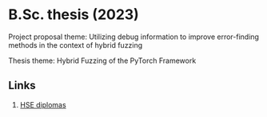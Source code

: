 # B.Sc. thesis (2023)

Project proposal theme: Utilizing debug information to improve error-finding methods in the context of hybrid fuzzing

Thesis theme: Hybrid Fuzzing of the PyTorch Framework

## Links

1. [HSE diplomas](https://www.hse.ru/en/edu/vkr/?faculty=120026365&level=1&language=en&page=1)
